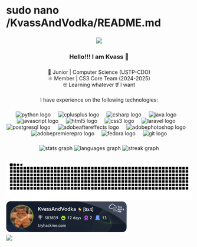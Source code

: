 <h1 align="left">sudo nano /KvassAndVodka/README.md</h1>

###

<div align="center">
  <img height="300" src="https://preview.redd.it/what-misinformation-on-a-game-will-have-you-saying-erm-v0-wy6p2vxr0ixc1.jpeg?auto=webp&s=59d6fb1a5d7d57710ab8dbe8d07e0d1a07adb654"  />
</div>

###

<h3 align="center">Hello!!! I am Kvass 👋</h3>

###

<p align="center">📓 Junior | Computer Science (USTP-CDO)<br>⚛ Member | CS3 Core Team (2024-2025)<br>🤓 Learning whatever tf I want</p>

###

<p align="center">I have experience on the following technologies:</p>

###

<div align="center">
  <img src="https://cdn.jsdelivr.net/gh/devicons/devicon/icons/python/python-original.svg" height="40" alt="python logo"  />
  <img width="12" />
  <img src="https://cdn.jsdelivr.net/gh/devicons/devicon/icons/cplusplus/cplusplus-original.svg" height="40" alt="cplusplus logo"  />
  <img width="12" />
  <img src="https://cdn.jsdelivr.net/gh/devicons/devicon/icons/csharp/csharp-original.svg" height="40" alt="csharp logo"  />
  <img width="12" />
  <img src="https://cdn.jsdelivr.net/gh/devicons/devicon/icons/java/java-original.svg" height="40" alt="java logo"  />
  <img width="12" />
  <img src="https://skillicons.dev/icons?i=js" height="40" alt="javascript logo"  />
  <img width="12" />
  <img src="https://skillicons.dev/icons?i=html" height="40" alt="html5 logo"  />
  <img width="12" />
  <img src="https://skillicons.dev/icons?i=css" height="40" alt="css3 logo"  />
  <img width="12" />
  <img src="https://skillicons.dev/icons?i=laravel" height="40" alt="laravel logo"  />
  <img width="12" />
  <img src="https://skillicons.dev/icons?i=postgres" height="40" alt="postgresql logo"  />
  <img width="12" />
  <img src="https://skillicons.dev/icons?i=ae" height="40" alt="adobeaftereffects logo"  />
  <img width="12" />
  <img src="https://skillicons.dev/icons?i=ps" height="40" alt="adobephotoshop logo"  />
  <img width="12" />
  <img src="https://skillicons.dev/icons?i=pr" height="40" alt="adobepremierepro logo"  />
  <img width="12" />
  <img src="https://cdn.simpleicons.org/fedora/51A2DA" height="40" alt="fedora logo"  />
  <img width="12" />
  <img src="https://cdn.jsdelivr.net/gh/devicons/devicon/icons/git/git-original.svg" height="40" alt="git logo"  />
</div>

###

<div align="center">
  <img src="https://github-readme-stats.vercel.app/api?username=kvassandvodka&hide_title=false&hide_rank=false&show_icons=true&include_all_commits=true&count_private=true&disable_animations=false&theme=nightowl&locale=en&hide_border=false&order=1" height="150" alt="stats graph"  />
  <img src="https://github-readme-stats.vercel.app/api/top-langs?username=kvassandvodka&locale=en&hide_title=false&layout=compact&card_width=320&langs_count=5&theme=nightowl&hide_border=false&order=2" height="150" alt="languages graph"  />
  <img src="https://streak-stats.demolab.com?user=kvassandvodka&locale=en&mode=daily&theme=nightowl&hide_border=false&border_radius=5&order=3" height="150" alt="streak graph"  />
</div>

###

<img src="https://raw.githubusercontent.com/kvassandvodka/kvassandvodka/output/snake.svg" alt="Snake animation" />
<img src="https://github.com/KvassAndVodka/KvassAndVodka/blob/main/assets/tryhackme-badge.png" alt="TryHackMe Badge">

<div align="left">
  <img src="https://visitor-badge.laobi.icu/badge?page_id=kvassandvodka.kvassandvodka&left_color=navy&right_color=violet&left_text=nasalaag%20counter"  />
</div>
